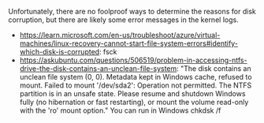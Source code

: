Unfortunately, there are no foolproof ways to determine the reasons for disk corruption, but there are likely some error messages in the kernel logs.

- https://learn.microsoft.com/en-us/troubleshoot/azure/virtual-machines/linux-recovery-cannot-start-file-system-errors#identify-which-disk-is-corrupted: fsck
- https://askubuntu.com/questions/506519/problem-in-accessing-ntfs-drive-the-disk-contains-an-unclean-file-system: "The disk contains an unclean file system (0, 0).
Metadata kept in Windows cache, refused to mount. Failed to mount '/dev/sda2': Operation not permitted. The NTFS partition is in an unsafe state. Please resume and shutdown
Windows fully (no hibernation or fast restarting), or mount the volume read-only with the 'ro' mount option." You can run in Windows chkdsk /f

